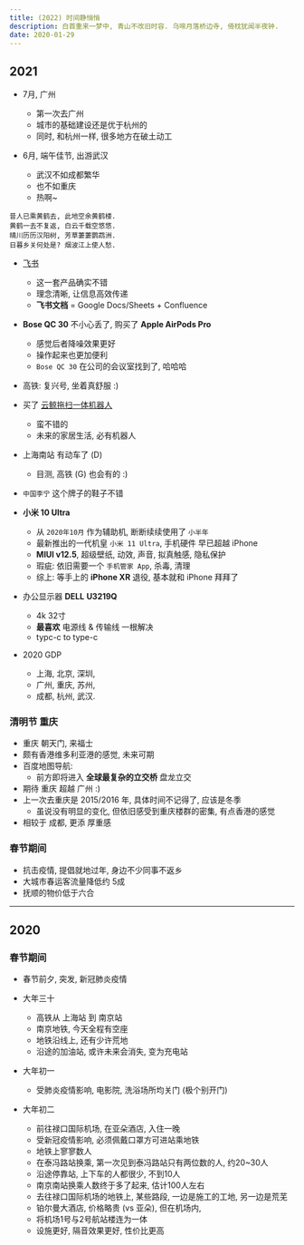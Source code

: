 ```yaml
---
title: (2022) 时间静悄悄
description: 白首重来一梦中, 青山不改旧时容. 乌啼月落桥边寺, 倚枕犹闻半夜钟.
date: 2020-01-29
---
```


## 2021

* 7月, 广州
  - 第一次去广州
  - 城市的基础建设还是优于杭州的
  - 同时, 和杭州一样, 很多地方在破土动工

* 6月, 端午佳节, 出游武汉
  - 武汉不如成都繁华
  - 也不如重庆
  - 热啊~

```
昔人已乘黄鹤去, 此地空余黄鹤楼.
黄鹤一去不复返, 白云千载空悠悠.
晴川历历汉阳树, 芳草萋萋鹦鹉洲.
日暮乡关何处是? 烟波江上使人愁.
```

* [飞书](https://www.feishu.cn)
  - 这一套产品确实不错
  - 理念清晰, 让信息高效传递
  - **飞书文档** = Google Docs/Sheets + Confluence

* **Bose QC 30** 不小心丢了, 购买了 **Apple AirPods Pro**
  - 感觉后者降噪效果更好
  - 操作起来也更加便利
  - `Bose QC 30` 在公司的会议室找到了, 哈哈哈

* 高铁: 复兴号, 坐着真舒服 :)

* 买了 [云鲸拖扫一体机器人](https://www.narwal.com)
  - 蛮不错的
  - 未来的家居生活, 必有机器人

* 上海南站 有动车了 (D)
  - 目测, 高铁 (G) 也会有的 :)

* `中国李宁` 这个牌子的鞋子不错

* **小米 10 Ultra**
  - 从 `2020年10月` 作为辅助机, 断断续续使用了 `小半年`
  - 最新推出的一代机皇 `小米 11 Ultra`, 手机硬件 早已超越 iPhone
  - **MIUI v12.5**, 超级壁纸, 动效, 声音, 拟真触感, 隐私保护
  - 瑕疵: 依旧需要一个 `手机管家 App`, 杀毒, 清理
  - 综上: 等手上的 **iPhone XR** 退役, 基本就和 iPhone 拜拜了

* 办公显示器 **DELL** **U3219Q**
  - 4k 32寸
  - **最喜欢** 电源线 & 传输线 一根解决
  - typc-c to type-c

* 2020 GDP
  - 上海, 北京, 深圳,
  - 广州, 重庆, 苏州,
  - 成都, 杭州, 武汉.

### 清明节 重庆

* 重庆 朝天门, 来福士
* 颇有香港维多利亚港的感觉, 未来可期
* 百度地图导航:
  - 前方即将进入 **全球最复杂的立交桥** 盘龙立交
* 期待 重庆 超越 广州 :)
* 上一次去重庆是 2015/2016 年, 具体时间不记得了, 应该是冬季
  - 虽说没有明显的变化, 但依旧感受到重庆楼群的密集, 有点香港的感觉
* 相较于 成都, 更添 厚重感

### 春节期间

* 抗击疫情, 提倡就地过年, 身边不少同事不返乡
* 大城市春运客流量降低约 5成
* 抚顺的物价低于六合

------------------

## 2020

### 春节期间

* 春节前夕, 突发, 新冠肺炎疫情

* 大年三十
  - 高铁从 上海站 到 南京站
  - 南京地铁, 今天全程有空座
  - 地铁沿线上, 还有少许荒地
  - 沿途的加油站, 或许未来会消失, 变为充电站

* 大年初一
  - 受肺炎疫情影响, 电影院, 洗浴场所均关门 (极个别开门)

* 大年初二
  - 前往禄口国际机场, 在亚朵酒店, 入住一晚
  - 受新冠疫情影响, 必须佩戴口罩方可进站乘地铁
  - 地铁上寥寥数人
  - 在泰冯路站换乘, 第一次见到泰冯路站只有两位数的人, 约20~30人
  - 沿途停靠站, 上下车的人都很少, 不到10人
  - 南京南站换乘人数终于多了起来, 估计100人左右
  - 去往禄口国际机场的地铁上, 某些路段, 一边是施工的工地, 另一边是荒芜
  - 铂尔曼大酒店, 价格略贵 (vs 亚朵), 但在机场内,
  - 将机场1号与2号航站楼连为一体
  - 设施更好, 隔音效果更好, 性价比更高
